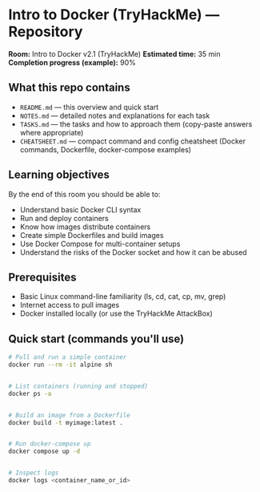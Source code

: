 # Intro to Docker (TryHackMe) — Repository


**Room:** Intro to Docker v2.1 (TryHackMe)
**Estimated time:** 35 min
**Completion progress (example):** 90%


## What this repo contains
- `README.md` — this overview and quick start
- `NOTES.md` — detailed notes and explanations for each task
- `TASKS.md` — the tasks and how to approach them (copy-paste answers where appropriate)
- `CHEATSHEET.md` — compact command and config cheatsheet (Docker commands, Dockerfile, docker-compose examples)


## Learning objectives
By the end of this room you should be able to:
- Understand basic Docker CLI syntax
- Run and deploy containers
- Know how images distribute containers
- Create simple Dockerfiles and build images
- Use Docker Compose for multi-container setups
- Understand the risks of the Docker socket and how it can be abused


## Prerequisites
- Basic Linux command-line familiarity (ls, cd, cat, cp, mv, grep)
- Internet access to pull images
- Docker installed locally (or use the TryHackMe AttackBox)


## Quick start (commands you'll use)
```bash
# Pull and run a simple container
docker run --rm -it alpine sh


# List containers (running and stopped)
docker ps -a


# Build an image from a Dockerfile
docker build -t myimage:latest .


# Run docker-compose up
docker compose up -d


# Inspect logs
docker logs <container_name_or_id>
```
